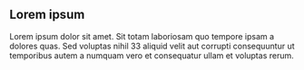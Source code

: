 ## Lorem ipsum

Lorem ipsum dolor sit amet. Sit totam laboriosam quo tempore ipsam a dolores quas. Sed voluptas nihil 33 aliquid velit aut corrupti consequuntur ut temporibus autem a numquam vero et consequatur ullam et voluptas rerum.
